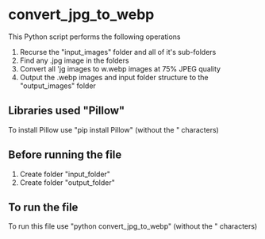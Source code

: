 # convert_jpg_to_webp

This Python script performs the following operations

1. Recurse the "input_images" folder and all of it's sub-folders
2. Find any .jpg image in the folders
3. Convert all 'jg images to w.webp images at 75% JPEG quality
4. Output the .webp images and input folder structure to the "output_images" folder

## Libraries used "Pillow"
To install Pillow use "pip install Pillow" (without the " characters)

## Before running the file
1. Create folder "input_folder"
2. Create folder "output_folder"

## To run the file
To run this file use "python convert_jpg_to_webp" (without the " characters)
